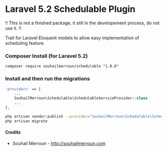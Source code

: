 Laravel 5.2 Schedulable Plugin
============

!! This is not a finished package, it still in the developement process, do not use it. !!


Trait for Laravel Eloquent models to allow easy implementation of scheduling feature.

### Composer Install (for Laravel 5.2)

    composer require souhailmerroun/schedulable "1.0.0"

### Install and then run the migrations

```php
'providers' => [
    ...
	SouhailMerroun\Schedulable\SchedulableServiceProvider::class
    ...
],
```

```bash
php artisan vendor:publish --provider="SouhailMerroun\Schedulable\SchedulableServiceProvider" --tag=migrations
php artisan migrate
```


#### Credits

 - Souhail Merroun - http://souhailmerroun.com